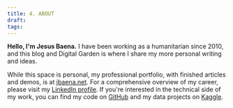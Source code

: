 ```yaml
---
title: 4. ABOUT
draft:
tags:
---
```

**Hello, I'm Jesus Baena.** I have been working as a humanitarian since 2010, and this blog and Digital Garden is where I share my more personal writing and ideas.

While this space is personal, my professional portfolio, with finished articles and demos, is at [jbaena.net](https://jbaena.net). For a comprehensive overview of my career, please visit my [LinkedIn profile](https://linkedin.com/in/jbaenanet). If you're interested in the technical side of my work, you can find my code on [GitHub](https://github.com/Jesus-Baena) and my data projects on [Kaggle](https://www.kaggle.com/jessbaena).

